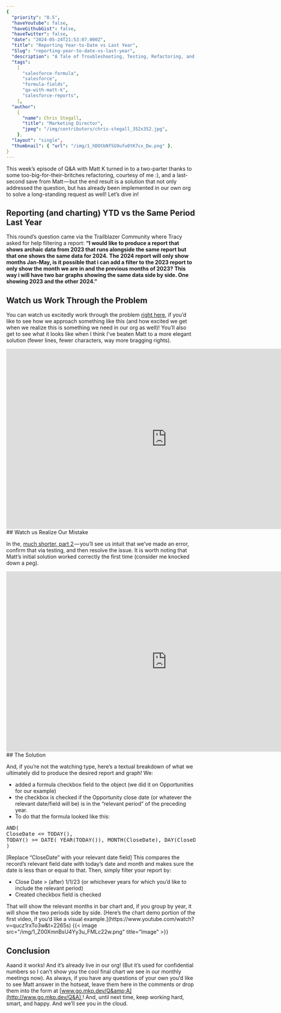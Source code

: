 ```yaml
---
{
  "priority": "0.5",
  "haveYoutube": false,
  "haveGithubGist": false,
  "haveTwitter": false,
  "date": "2024-05-24T21:53:07.000Z",
  "title": "Reporting Year-to-Date vs Last Year",
  "Slug": "reporting-year-to-date-vs-last-year",
  "description": "A Tale of Troubleshooting, Testing, Refactoring, and Redemption.",
  "tags":
    [
      "salesforce-formula",
      "salesforce",
      "formula-fields",
      "qa-with-matt-k",
      "salesforce-reports",
    ],
  "author":
    {
      "name": Chris Stegall,
      "title": "Marketing Director",
      "jpeg": "/img/contributors/chris-stegall_352x352.jpg",
    },
  "layout": "single",
  "thumbnail": { "url": "/img/1_hDOtbNfSG9ufu0tK7cx_Dw.png" },
}
---
```


This week’s episode of Q&amp;A with Matt K turned in to a two-parter thanks to some too-big-for-their-britches refactoring, courtesy of me :), and a last-second save from Matt — but the end result is a solution that not only addressed the question, but has already been implemented in our own org to solve a long-standing request as well! Let’s dive in!

## Reporting (and charting) YTD vs the Same Period Last Year

This round’s question came via the Trailblazer Community where Tracy asked for help filtering a report:
**“I would like to produce a report that shows archaic data from 2023 that runs alongside the same report but that one shows the same data for 2024.**
**The 2024 report will only show months Jan-May, is it possible that i can add a filter to the 2023 report to only show the month we are in and the previous months of 2023?**
**This way i will have two bar graphs showing the same data side by side. One showing 2023 and the other 2024.”**

## Watch us Work Through the Problem

You can watch us excitedly work through the problem [right here](https://www.youtube.com/watch?v=qucz1rxTo3w), if you’d like to see how we approach something like this (and how excited we get when we realize this is something we need in our org as well)! You’ll also get to see what it looks like when I think I’ve beaten Matt to a more elegant solution (fewer lines, fewer characters, way more bragging rights).

<iframe src="https://cdn.embedly.com/widgets/media.html?src=https%3A%2F%2Fwww.youtube.com%2Fembed%2Fqucz1rxTo3w%3Ffeature%3Doembed&amp;display_name=YouTube&amp;url=https%3A%2F%2Fwww.youtube.com%2Fwatch%3Fv%3Dqucz1rxTo3w&amp;image=https%3A%2F%2Fi.ytimg.com%2Fvi%2Fqucz1rxTo3w%2Fhqdefault.jpg&amp;key=a19fcc184b9711e1b4764040d3dc5c07&amp;type=text%2Fhtml&amp;schema=youtube" width="854" height="480" frameborder="0" scrolling="no">[https://medium.com/media/662f48da25fcaff86c8fb7c3683773b4/href](https://medium.com/media/662f48da25fcaff86c8fb7c3683773b4/href)</iframe>
## Watch us Realize Our Mistake

In the, [much shorter, part 2 ](https://www.youtube.com/watch?v=Tqq1Ah5jqRw)— you’ll see us intuit that we’ve made an error, confirm that via testing, and then resolve the issue. It is worth noting that Matt’s initial solution worked correctly the first time (consider me knocked down a peg).

<iframe src="https://cdn.embedly.com/widgets/media.html?src=https%3A%2F%2Fwww.youtube.com%2Fembed%2FTqq1Ah5jqRw%3Ffeature%3Doembed&amp;display_name=YouTube&amp;url=https%3A%2F%2Fwww.youtube.com%2Fwatch%3Fv%3DTqq1Ah5jqRw&amp;image=https%3A%2F%2Fi.ytimg.com%2Fvi%2FTqq1Ah5jqRw%2Fhqdefault.jpg&amp;key=a19fcc184b9711e1b4764040d3dc5c07&amp;type=text%2Fhtml&amp;schema=youtube" width="854" height="480" frameborder="0" scrolling="no">[https://medium.com/media/29dbc0c4dff6f7accb2127beb0b5cfee/href](https://medium.com/media/29dbc0c4dff6f7accb2127beb0b5cfee/href)</iframe>
## The Solution

And, if you’re not the watching type, here’s a textual breakdown of what we ultimately did to produce the desired report and graph!
We:

<ul><li>added a formula checkbox field to the object (we did it on Opportunities for our example)</li><li>the checkbox is checked if the Opportunity close date (or whatever the relevant date/field will be) is in the “relevant period” of the preceding year.</li><li>To do that the formula looked like this:</li></ul><pre>AND(<br>CloseDate &lt;= TODAY(),<br>TODAY() &gt;= DATE( YEAR(TODAY()), MONTH(CloseDate), DAY(CloseDate) )<br>)</pre>[Replace “CloseDate” with your relevant date field]
This compares the record’s relevant field date with today’s date and month and makes sure the date is less than or equal to that.
Then, simply filter your report by:
<ul><li>Close Date &gt; (after) 1/1/23 (or whichever years for which you’d like to include the relevant period)</li><li>Created checkbox field is checked</li></ul>That will show the relevant months in bar chart and, if you group by year, it will show the two periods side by side. [Here’s the chart demo portion of the first video, if you’d like a visual example.](https://www.youtube.com/watch?v=qucz1rxTo3w&amp;t=2265s)
{{< image src="/img/1_Z00XmnBsU4Yy3u_FMLc22w.png" title="Image" >}}

## Conclusion

Aaand it works! And it’s already live in our org! (But it’s used for confidential numbers so I can’t show you the cool final chart we see in our monthly meetings now).
As always, if you have any questions of your own you’d like to see Matt answer in the hotseat, leave them here in the comments or drop them into the form at [www.go.mkp.dev/Q&amp;A](http://www.go.mkp.dev/Q&A) !
And, until next time, keep working hard, smart, and happy. And we’ll see you in the cloud.
